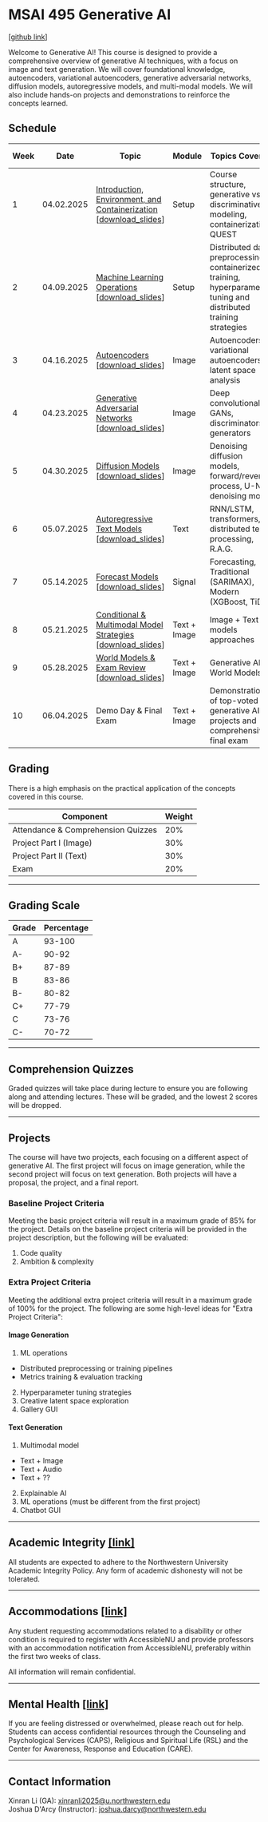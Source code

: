 # MSAI 495 Generative AI 
[[github link](https://github.com/drc-cs/SPRING25-GENERATIVE-AI)]

Welcome to Generative AI! This course is designed to provide a comprehensive overview of generative AI techniques, with a focus on image and text generation. We will cover foundational knowledge, autoencoders, variational autoencoders, generative adversarial networks, diffusion models, autoregressive models, and multi-modal models. We will also include hands-on projects and demonstrations to reinforce the concepts learned.

## Schedule

| Week | Date       | Topic   | Module  | Topics Covered  | Modern Architectures | Project Milestone |
|------|------------|--------------------------------------|--------------|--------------------------------------------------------------------------------| -- | -- |
| 1    | 04.02.2025 | [Introduction, Environment, and Containerization](https://drc-cs.github.io/SPRING25-GENERATIVE-AI/lectures/L01/#/) [[download_slides](https://storage.googleapis.com/slide_assets/GenAI_Lectures/L01.pdf)]| Setup | Course structure, generative vs. discriminative modeling, containerization, QUEST | -- | -- |
| 2    | 04.09.2025 | [Machine Learning Operations](https://drc-cs.github.io/SPRING25-GENERATIVE-AI/lectures/L02/#/) [[download_slides](https://storage.googleapis.com/slide_assets/GenAI_Lectures/L02.pdf)] | Setup | Distributed data preprocessing, containerized training, hyperparameter tuning and distributed training strategies | -- | Image Proposal |
| 3    | 04.16.2025 | [Autoencoders](https://drc-cs.github.io/SPRING25-GENERATIVE-AI/lectures/L03/#/) [[download_slides](https://storage.googleapis.com/slide_assets/GenAI_Lectures/L03.pdf)] | Image | Autoencoders, variational autoencoders, latent space analysis | VAE, $\beta$-VAE | -- |
| 4    | 04.23.2025 | [Generative Adversarial Networks](https://drc-cs.github.io/SPRING25-GENERATIVE-AI/lectures/L04/#/) [[download_slides](https://storage.googleapis.com/slide_assets/GenAI_Lectures/L04.pdf)] | Image | Deep convolutional GANs, discriminators & generators | WGAN-GP, Conditional GANs | -- |
| 5    | 04.30.2025 | [Diffusion Models](https://drc-cs.github.io/SPRING25-GENERATIVE-AI/lectures/L05/#/) [[download_slides](https://storage.googleapis.com/slide_assets/GenAI_Lectures/L05.pdf)] | Image | Denoising diffusion models, forward/reverse process, U-Net denoising model | DDIM, Imagen, Stable Diffusion | -- |
| 6    | 05.07.2025 | [Autoregressive Text Models](https://drc-cs.github.io/SPRING25-GENERATIVE-AI/lectures/L06/#/) [[download_slides](https://storage.googleapis.com/slide_assets/GenAI_Lectures/L06.pdf)] | Text | RNN/LSTM, transformers, distributed text processing, R.A.G. | GPT, BERT, T5 | Image Project |
| 7    | 05.14.2025 | [Forecast Models](https://drc-cs.github.io/SPRING25-GENERATIVE-AI/lectures/L07/#/)  [[download_slides](https://storage.googleapis.com/slide_assets/GenAI_Lectures/L07.pdf)] | Signal | Forecasting, Traditional (SARIMAX), Modern (XGBoost, TiDE) | SARIMAX, XGBoost, TiDE | Text Proposal |
| 8    | 05.21.2025 | [Conditional & Multimodal Model Strategies](https://drc-cs.github.io/SPRING25-GENERATIVE-AI/lectures/L08/#/) [[download_slides](https://storage.googleapis.com/slide_assets/GenAI_Lectures/L08.pdf)] | Text + Image | Image + Text models approaches | CLIP, DALL-E, BLIP | -- |
| 9    | 05.28.2025 | [World Models & Exam Review](https://drc-cs.github.io/SPRING25-GENERATIVE-AI/lectures/L09/#/) [[download_slides](https://storage.googleapis.com/slide_assets/GenAI_Lectures/L09.pdf)] | Text + Image | Generative AI in World Models | World Model (RNN-MDN) | -- |
| 10   | 06.04.2025 | Demo Day & Final Exam | Text + Image | Demonstration of top-voted generative AI projects and comprehensive final exam | -- | Text Project |

## Grading

There is a high emphasis on the practical application of the concepts covered in this course.

| Component | Weight |
| --- | --- |
| Attendance & Comprehension Quizzes | 20% |
| Project Part I (Image) | 30% |
| Project Part II (Text) | 30% |
| Exam | 20% |

------

## Grading Scale

| Grade | Percentage |
| --- | --- |
| A | 93-100 |
| A- | 90-92 |
| B+ | 87-89 |
| B | 83-86 |
| B- | 80-82 |
| C+ | 77-79 |
| C | 73-76 |
| C- | 70-72 |

------

## Comprehension Quizzes

Graded quizzes will take place during lecture to ensure you are following along and attending lectures. These will be graded, and the lowest 2 scores will be dropped. 

------

## Projects

The course will have two projects, each focusing on a different aspect of generative AI. The first project will focus on image generation, while the second project will focus on text generation. Both projects will have a proposal, the project, and a final report.

### Baseline Project Criteria

Meeting the basic project criteria will result in a maximum grade of 85% for the project. Details on the baseline project criteria will be provided in the project description, but the following will be evaluated:

1. Code quality
2. Ambition & complexity

### Extra Project Criteria

Meeting the additional extra project criteria will result in a maximum grade of 100% for the project. The following are some high-level ideas for "Extra Project Criteria":

#### Image Generation

1. ML operations
- Distributed preprocessing or training pipelines
- Metrics training & evaluation tracking
2. Hyperparameter tuning strategies
3. Creative latent space exploration
4. Gallery GUI

#### Text Generation

1. Multimodal model
- Text + Image
- Text + Audio
- Text + ??
2. Explainable AI
3. ML operations (must be different from the first project)
4. Chatbot GUI

------

## Academic Integrity [[link]](https://www.northwestern.edu/provost/policies-procedures/academic-integrity/index.html)

All students are expected to adhere to the Northwestern University Academic Integrity Policy. Any form of academic dishonesty will not be tolerated.

------

## Accommodations [[link]](https://www.registrar.northwestern.edu/registration-graduation/northwestern-university-syllabus-standards.html#accessibility)

Any student requesting accommodations related to a disability or other condition is required to register with AccessibleNU and provide professors with an accommodation notification from AccessibleNU, preferably within the first two weeks of class. 

All information will remain confidential.

------

## Mental Health [[link]](https://www.registrar.northwestern.edu/registration-graduation/northwestern-university-syllabus-standards.html#wellness-and-health)

If you are feeling distressed or overwhelmed, please reach out for help. Students can access confidential resources through the Counseling and Psychological Services (CAPS), Religious and Spiritual Life (RSL) and the Center for Awareness, Response and Education (CARE).

-----

## Contact Information

Xinran Li (GA): xinranli2025@u.northwestern.edu<br>
Joshua D'Arcy (Instructor): joshua.darcy@northwestern.edu